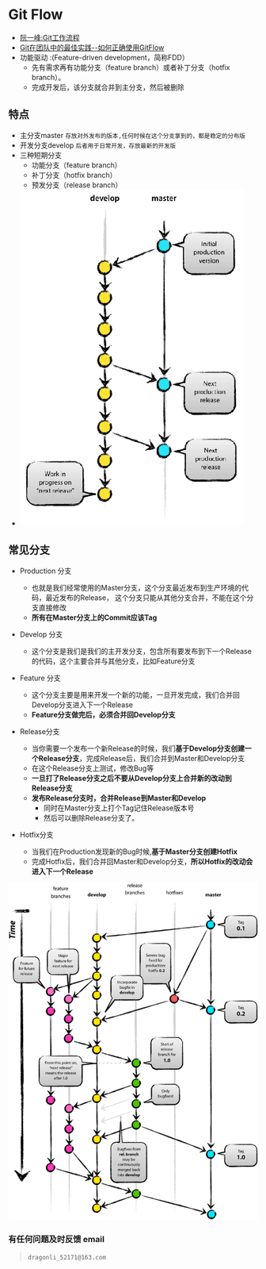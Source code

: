 
# Git Flow  

- [阮一峰:Git工作流程](http://www.ruanyifeng.com/blog/2015/12/git-workflow.html)
- [Git在团队中的最佳实践--如何正确使用GitFlow](https://www.cnblogs.com/cnblogsfans/p/5075073.html)
- 功能驱动 :(Feature-driven development，简称FDD）
	- 先有需求再有功能分支（feature branch）或者补丁分支（hotfix branch）。
	- 完成开发后，该分支就合并到主分支，然后被删除

## 特点 
* 主分支master `存放对外发布的版本,任何时候在这个分支拿到的，都是稳定的分布版`
* 开发分支develop `后者用于日常开发，存放最新的开发版`
* 三种短期分支
	* 功能分支（feature branch）
	* 补丁分支（hotfix branch）
	* 预发分支（release branch）
* ![](images/gitflow_brief.png)

## 常见分支

- Production 分支
	- 也就是我们经常使用的Master分支，这个分支最近发布到生产环境的代码，最近发布的Release， 这个分支只能从其他分支合并，不能在这个分支直接修改
	- **所有在Master分支上的Commit应该Tag**

- Develop 分支
	- 这个分支是我们是我们的主开发分支，包含所有要发布到下一个Release的代码，这个主要合并与其他分支，比如Feature分支
	
- Feature 分支
	- 这个分支主要是用来开发一个新的功能，一旦开发完成，我们合并回Develop分支进入下一个Release
	- **Feature分支做完后，必须合并回Develop分支**
- Release分支
	- 当你需要一个发布一个新Release的时候，我们**基于Develop分支创建一个Release分支**，完成Release后，我们合并到Master和Develop分支
	- 在这个Release分支上测试，修改Bug等
	- **一旦打了Release分支之后不要从Develop分支上合并新的改动到Release分支**
	- **发布Release分支时，合并Release到Master和Develop**
		- 同时在Master分支上打个Tag记住Release版本号
		- 然后可以删除Release分支了。 
- Hotfix分支
	- 当我们在Production发现新的Bug时候,**基于Master分支创建Hotfix** 
	- 完成Hotfix后，我们合并回Master和Develop分支，**所以Hotfix的改动会进入下一个Release**

 ![](images/git-flow.png)
 
 

### 有任何问题及时反馈 email 

>  `dragonli_52171@163.com` 
 
 